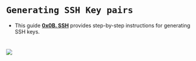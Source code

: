 # `Generating SSH Key pairs`
- This guide **[0x0B. SSH](https://www.youtube.com/watch?v=Sw1jBsnvY6g&t=2476s)** provides step-by-step instructions for generating SSH keys.
#
![](https://www.cloudpanel.io/astatic/assets/images/article/2023/116/hero.svg?v=2.0.11)
